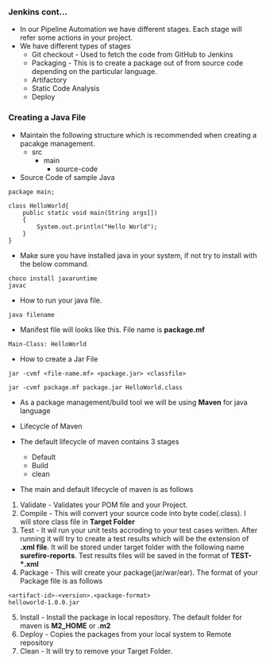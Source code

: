 ### Jenkins cont...
- In our Pipeline Automation we have different stages. Each stage will refer some actions in your project.
- We have different types of stages
    - Git checkout - Used to fetch the code from GitHub to Jenkins
    - Packaging - This is to create a package out of from source code depending on the particular language.
    - Artifactory
    - Static Code Analysis
    - Deploy

### Creating a Java File
- Maintain the following structure which is recommended when creating a pacakge management.
    - src
        - main
            - source-code
- Source Code of sample Java
```
package main;

class HelloWorld{
    public static void main(String args[])
    {
        System.out.println("Hello World");
    }
}
```
- Make sure you have installed java in your system, if not try to install with the below command.
```
choco install javaruntime
javac
```
- How to run your java file.
```
java filename
```
- Manifest file will looks like this. File name is **package.mf**
```
Main-Class: HelloWorld
```
- How to create a Jar File
```
jar -cvmf <file-name.mf> <package.jar> <classfile>

jar -cvmf package.mf package.jar HelloWorld.class
```
- As a package management/build tool we will be using **Maven** for java language
- Lifecycle of Maven
- The default lifecycle of maven contains 3 stages
    - Default
    - Build
    - clean

- The main and default lifecycle of maven is as follows
1. Validate - Validates your POM file and your Project.
2. Compile - This will convert your source code into byte code(.class). I will store class file in **Target Folder**
3. Test - It wil run your unit tests accroding to your test cases written. After running it will try to create a test results which will be the extension of **.xml file**. It will be stored under target folder with the following name **surefire-reports**. Test results files will be saved in the format of **TEST-*.xml**
4. Package - This will create your package(jar/war/ear). The format of your Package file is as follows
```
<artifact-id>-<version>.<package-format>
helloworld-1.0.0.jar
```
5. Install - Install the package in local repository. The default folder for maven is **M2_HOME** or **.m2**
6. Deploy - Copies the packages from your local system to Remote repository
7. Clean - It will try to remove your Target Folder.


